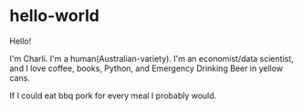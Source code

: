 # hello-world

Hello!

I'm Charli.  I'm a human(Australian-variety). I'm an economist/data scientist, and I love coffee, books, Python, and Emergency Drinking Beer in yellow cans.  

If I could eat bbq pork for every meal I probably would. 

